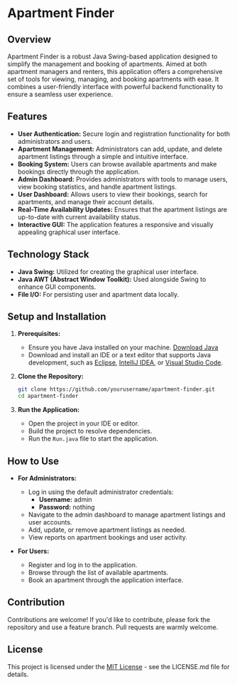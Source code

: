# Apartment Finder

## Overview

Apartment Finder is a robust Java Swing-based application designed to simplify the management and booking of apartments. Aimed at both apartment managers and renters, this application offers a comprehensive set of tools for viewing, managing, and booking apartments with ease. It combines a user-friendly interface with powerful backend functionality to ensure a seamless user experience.

## Features

- **User Authentication:** Secure login and registration functionality for both administrators and users.
- **Apartment Management:** Administrators can add, update, and delete apartment listings through a simple and intuitive interface.
- **Booking System:** Users can browse available apartments and make bookings directly through the application.
- **Admin Dashboard:** Provides administrators with tools to manage users, view booking statistics, and handle apartment listings.
- **User Dashboard:** Allows users to view their bookings, search for apartments, and manage their account details.
- **Real-Time Availability Updates:** Ensures that the apartment listings are up-to-date with current availability status.
- **Interactive GUI:** The application features a responsive and visually appealing graphical user interface.

## Technology Stack

- **Java Swing:** Utilized for creating the graphical user interface.
- **Java AWT (Abstract Window Toolkit):** Used alongside Swing to enhance GUI components.
- **File I/O:** For persisting user and apartment data locally.

## Setup and Installation

1. **Prerequisites:**
    - Ensure you have Java installed on your machine. [Download Java](https://www.java.com/en/download/)
    - Download and install an IDE or a text editor that supports Java development, such as [Eclipse](https://www.eclipse.org/downloads/), [IntelliJ IDEA](https://www.jetbrains.com/idea/download/), or [Visual Studio Code](https://code.visualstudio.com/Download).

2. **Clone the Repository:**

    ```bash
    git clone https://github.com/yourusername/apartment-finder.git
    cd apartment-finder
    ```

3. **Run the Application:**
    - Open the project in your IDE or editor.
    - Build the project to resolve dependencies.
    - Run the `Run.java` file to start the application.

## How to Use

- **For Administrators:**
  - Log in using the default administrator credentials:
    - **Username:** admin
    - **Password:** nothing
  - Navigate to the admin dashboard to manage apartment listings and user accounts.
  - Add, update, or remove apartment listings as needed.
  - View reports on apartment bookings and user activity.

- **For Users:**
  - Register and log in to the application.
  - Browse through the list of available apartments.
  - Book an apartment through the application interface.

## Contribution

Contributions are welcome! If you'd like to contribute, please fork the repository and use a feature branch. Pull requests are warmly welcome.

## License

This project is licensed under the [MIT License](LICENSE.md) - see the LICENSE.md file for details.
